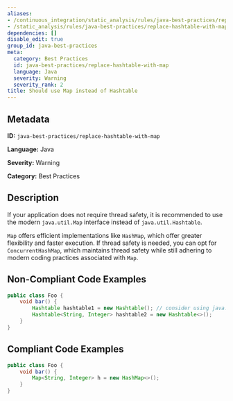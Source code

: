 ```yaml
---
aliases:
- /continuous_integration/static_analysis/rules/java-best-practices/replace-hashtable-with-map
- /static_analysis/rules/java-best-practices/replace-hashtable-with-map
dependencies: []
disable_edit: true
group_id: java-best-practices
meta:
  category: Best Practices
  id: java-best-practices/replace-hashtable-with-map
  language: Java
  severity: Warning
  severity_rank: 2
title: Should use Map instead of Hashtable
---
```

<!--  SOURCED FROM https://github.com/DataDog/datadog-static-analyzer-rule-docs -->


## Metadata
**ID:** `java-best-practices/replace-hashtable-with-map`

**Language:** Java

**Severity:** Warning

**Category:** Best Practices

## Description
If your application does not require thread safety, it is recommended to use the modern `java.util.Map` interface instead of `java.util.Hashtable`. 

`Map` offers efficient implementations like `HashMap`, which offer greater flexibility and faster execution. If thread safety is needed, you can opt for `ConcurrentHashMap`, which maintains thread safety while still adhering to modern coding practices associated with `Map`.

## Non-Compliant Code Examples
```java
public class Foo {
    void bar() {
        Hashtable hashtable1 = new Hashtable(); // consider using java.util.Map instead
        Hashtable<String, Integer> hashtable2 = new Hashtable<>();
    }
}
```

## Compliant Code Examples
```java
public class Foo {
    void bar() {
        Map<String, Integer> h = new HashMap<>();
    }
}
```
